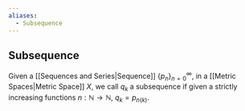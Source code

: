 ```yaml
---
aliases:
  - Subsequence
---
```


## Subsequence
Given a [[Sequences and Series|Sequence]] $\{ p_n \}_{n=0}^{\infty},$ in a [[Metric Spaces|Metric Space]] $X$, we call $q_k$ a subsequence if given a strictly increasing functions $n:\mathbb{N}\to \mathbb{N}$, $q_k=p_{n(k)}$.